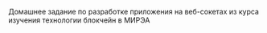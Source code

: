 Домашнее задание по разработке приложения на веб-сокетах
из курса изучения технологии блокчейн в МИРЭА
